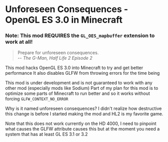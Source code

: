 # Unforeseen Consequences - OpenGL ES 3.0 in Minecraft
### Note: This mod REQUIRES the `GL_OES_mapbuffer` extension to work at all!

> Prepare for unforeseen consequences.  
> -- <cite>The G-Man, Half Life 2 Episode 2</cite>

This mod hacks OpenGL ES 3.0 into Minecraft to try and get better performance
It also disables GLFW from throwing errors for the time being

This mod is under development and is not guaranteed to work with any other mod (especially mods like Sodium)
Part of my plan for this mod is to optimize some parts of Minecraft to run better and so it works without forcing `GLFW_CONTEXT_NO_ERROR`

Why is it named unforeseen consequences? I didn't realize how destructive this change is before I started making the mod and HL2 is my favorite game. 

Note that this does not work currently on the HD 4000, I need to pinpoint what causes the GLFW attribute causes this but at the moment you need a system that has at least GL ES 3.1 or 3.2
